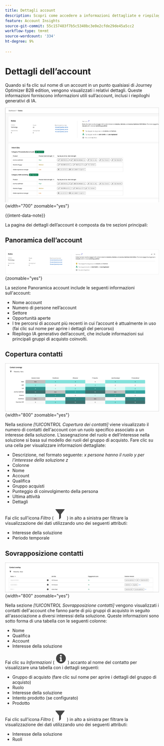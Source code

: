 ```yaml
---
title: Dettagli account
description: Scopri come accedere a informazioni dettagliate e riepiloghi generativi sull’intelligenza artificiale per gli account in Journey Optimizer B2B edition.
feature: Account Insights
source-git-commit: 55c157483f7b5c5340bc3e0e2cfde29de45a5cc2
workflow-type: tm+mt
source-wordcount: '334'
ht-degree: 9%

---
```


# Dettagli dell’account

Quando si fa clic sul nome di un account in un punto qualsiasi di Journey Optimizer B2B edition, vengono visualizzati i relativi dettagli. Queste informazioni forniscono informazioni utili sull’account, inclusi i riepiloghi generativi di IA.

![Accedi ai dettagli dell&#39;account](./assets/account-details.png){width="700" zoomable="yes"}

{{intent-data-note}}

La pagina dei dettagli dell’account è composta da tre sezioni principali:

## Panoramica dell’account

![Panoramica account](./assets/details-page-account-overview.png){zoomable="yes"}

La sezione Panoramica account include le seguenti informazioni sull&#39;account:

* Nome account
* Numero di persone nell’account
* Settore
* Opportunità aperte
* I tre percorsi di account più recenti in cui l’account è attualmente in uso (fai clic sul nome per aprire i dettagli del percorso)
* Riepilogo IA generativo dell’account, che include informazioni sui principali gruppi di acquisto coinvolti.

## Copertura contatti

![Copertura contatti account](./assets/details-page-contact-coverage.png){width="800" zoomable="yes"}

Nella sezione _[!UICONTROL Copertura dei contatti]_ viene visualizzato il numero di contatti dell&#39;account con un ruolo specifico associato a un interesse della soluzione. L’assegnazione del ruolo e dell’interesse nella soluzione si basa sul modello dei ruoli del gruppo di acquisto. Fare clic su una cella per visualizzare informazioni dettagliate:

* Descrizione, nel formato seguente: _x persone hanno il ruolo y per l&#39;interesse della soluzione z_
* Colonne
* Nome
* Account
* Qualifica
* Gruppo acquisti
* Punteggio di coinvolgimento della persona
* Ultima attività
* Dettagli

Fai clic sull&#39;icona _Filtro_ ( ![Icona Filtro](../assets/do-not-localize/icon-filter.svg) ) in alto a sinistra per filtrare la visualizzazione dei dati utilizzando uno dei seguenti attributi:

* Interesse della soluzione
* Periodo temporale

## Sovrapposizione contatti

![Sovrapposizione contatti account](./assets/details-page-contact-overlap.png){width="800" zoomable="yes"}

Nella sezione _[!UICONTROL Sovrapposizione contatti]_ vengono visualizzati i contatti dell&#39;account che fanno parte di più gruppi di acquisto in seguito all&#39;associazione a diversi interessi della soluzione. Queste informazioni sono sotto forma di una tabella con le seguenti colonne:

* Nome
* Qualifica
* Account
* Interesse della soluzione

Fai clic su _Informazioni_ ( ![Icona informazioni](../assets/do-not-localize/icon-info.svg) ) accanto al nome del contatto per visualizzare una tabella con i dettagli seguenti:

* Gruppo di acquisto (fare clic sul nome per aprire i dettagli del gruppo di acquisto)
* Ruolo
* Interesse della soluzione
* Intento prodotto (se configurato)
* Prodotto

Fai clic sull&#39;icona _Filtro_ ( ![Icona Filtro](../assets/do-not-localize/icon-filter.svg) ) in alto a sinistra per filtrare la visualizzazione dei dati utilizzando uno dei seguenti attributi:

* Interesse della soluzione
* Ruoli
